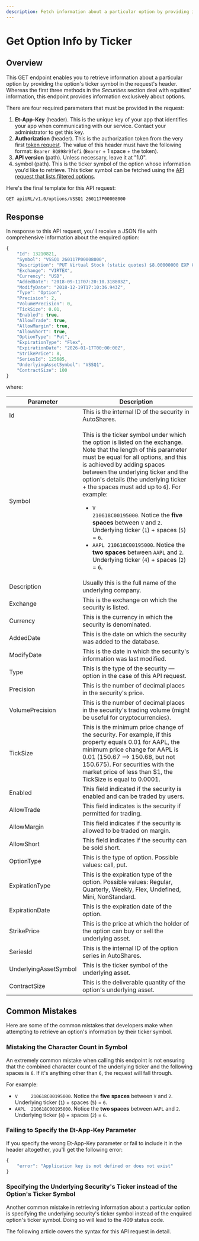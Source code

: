 ```yaml
---
description: Fetch information about a particular option by providing its ticker symbol
---
```


# Get Option Info by Ticker

## Overview

This GET endpoint enables you to retrieve information about a particular option by providing the option's ticker symbol in the request's header. Whereas the first three methods in the _Securities_ section deal with equities' information, this endpoint provides information exclusively about options.

There are four required parameters that must be provided in the request:

1. **Et-App-Key** (header). This is the unique key of your app that identifies your app when communicating with our service. Contact your administrator to get this key.
2. **Authorization** (header). This is the authorization token from the very first [token request](../../authentication/requesting-tokens/). The value of this header must have the following format: `Bearer BQ898r9fefi` (`Bearer` + 1 space + the token).
3. **API version** (path). Unless necessary, leave it at "1.0".
4. symbol (path). This is the ticker symbol of the option whose information you'd like to retrieve. This ticker symbol can be fetched using the [API request that lists filtered options](../get-filtered-options/).

Here's the final template for this API request:

```
GET apiURL/v1.0/options/VSSQ1 260117P00008000
```

## Response

In response to this API request, you'll receive a JSON file with comprehensive information about the enquired option:

```javascript
{
    "Id": 13210821,
    "Symbol": "VSSQ1 260117P00008000",
    "Description": "PUT Virtual Stock (static quotes) $8.00000000 EXP 01/17/26",
    "Exchange": "VIRTEX",
    "Currency": "USD",
    "AddedDate": "2018-09-11T07:20:10.318803Z",
    "ModifyDate": "2018-12-19T17:10:36.943Z",
    "Type": "Option",
    "Precision": 2,
    "VolumePrecision": 0,
    "TickSize": 0.01,
    "Enabled": true,
    "AllowTrade": true,
    "AllowMargin": true,
    "AllowShort": true,
    "OptionType": "Put",
    "ExpirationType": "Flex",
    "ExpirationDate": "2026-01-17T00:00:00Z",
    "StrikePrice": 8,
    "SeriesId": 125685,
    "UnderlyingAssetSymbol": "VSSQ1",
    "ContractSize": 100
}
```

where:

| Parameter             | Description                                                                                                                                                                                                                                                                                                                                                                                                                                                                                                                                                                                                                                                                                                                                                                                    |
| --------------------- | ---------------------------------------------------------------------------------------------------------------------------------------------------------------------------------------------------------------------------------------------------------------------------------------------------------------------------------------------------------------------------------------------------------------------------------------------------------------------------------------------------------------------------------------------------------------------------------------------------------------------------------------------------------------------------------------------------------------------------------------------------------------------------------------------- |
| Id                    | This is the internal ID of the security in AutoShares.                                                                                                                                                                                                                                                                                                                                                                                                                                                                                                                                                                                                                                                                                                                                        |
| Symbol                | <p>This is the ticker symbol under which the option is listed on the exchange. Note that the length of this parameter must be equal for all options, and this is achieved by adding spaces between the underlying ticker and the option's details (the underlying ticker + the spaces must add up to <code>6</code>). For example:</p><ul><li><code>V     210618C00195000</code>. Notice the <strong>five</strong> <strong>spaces</strong> between <code>V</code> and <code>2</code>. Underlying ticker (<code>1</code>) + spaces (<code>5</code>) = <code>6</code>.</li><li><code>AAPL  210618C00195000</code>. Notice the <strong>two spaces</strong> between <code>AAPL</code> and <code>2</code>. Underlying ticker (<code>4</code>) + spaces (<code>2</code>) = <code>6</code>.</li></ul> |
| Description           | Usually this is the full name of the underlying company.                                                                                                                                                                                                                                                                                                                                                                                                                                                                                                                                                                                                                                                                                                                                       |
| Exchange              | This is the exchange on which the security is listed.                                                                                                                                                                                                                                                                                                                                                                                                                                                                                                                                                                                                                                                                                                                                          |
| Currency              | This is the currency in which the security is denominated.                                                                                                                                                                                                                                                                                                                                                                                                                                                                                                                                                                                                                                                                                                                                     |
| AddedDate             | This is the date on which the security was added to the database.                                                                                                                                                                                                                                                                                                                                                                                                                                                                                                                                                                                                                                                                                                                              |
| ModifyDate            | This is the date in which the security's information was last modified.                                                                                                                                                                                                                                                                                                                                                                                                                                                                                                                                                                                                                                                                                                                        |
| Type                  | This is the type of the security — option in the case of this API request.                                                                                                                                                                                                                                                                                                                                                                                                                                                                                                                                                                                                                                                                                                                     |
| Precision             | This is the number of decimal places in the security's price.                                                                                                                                                                                                                                                                                                                                                                                                                                                                                                                                                                                                                                                                                                                                  |
| VolumePrecision       | This is the number of decimal places in the security's trading volume (might be useful for cryptocurrencies).                                                                                                                                                                                                                                                                                                                                                                                                                                                                                                                                                                                                                                                                                  |
| TickSize              | This is the minimum price change of the security. For example, if this property equals 0.01 for AAPL, the minimum price change for AAPL is 0.01 (150.67 —> 150.68, but not 150.675). For securities with the market price of less than $1, the TickSize is equal to 0.0001.                                                                                                                                                                                                                                                                                                                                                                                                                                                                                                                    |
| Enabled               | This field indicated if the security is enabled and can be traded by users.                                                                                                                                                                                                                                                                                                                                                                                                                                                                                                                                                                                                                                                                                                                    |
| AllowTrade            | This field indicates is the security if permitted for trading.                                                                                                                                                                                                                                                                                                                                                                                                                                                                                                                                                                                                                                                                                                                                 |
| AllowMargin           | This field indicates if the security is allowed to be traded on margin.                                                                                                                                                                                                                                                                                                                                                                                                                                                                                                                                                                                                                                                                                                                        |
| AllowShort            | This field indicates if the security can be sold short.                                                                                                                                                                                                                                                                                                                                                                                                                                                                                                                                                                                                                                                                                                                                        |
| OptionType            | This is the type of option. Possible values: call, put.                                                                                                                                                                                                                                                                                                                                                                                                                                                                                                                                                                                                                                                                                                                                        |
| ExpirationType        | This is the expiration type of the option. Possible values: Regular, Quarterly, Weekly, Flex, Undefined, Mini, NonStandard.                                                                                                                                                                                                                                                                                                                                                                                                                                                                                                                                                                                                                                                                    |
| ExpirationDate        | This is the expiration date of the option.                                                                                                                                                                                                                                                                                                                                                                                                                                                                                                                                                                                                                                                                                                                                                     |
| StrikePrice           | This is the price at which the holder of the option can buy or sell the underlying asset.                                                                                                                                                                                                                                                                                                                                                                                                                                                                                                                                                                                                                                                                                                      |
| SeriesId              | This is the internal ID of the option series in AutoShares.                                                                                                                                                                                                                                                                                                                                                                                                                                                                                                                                                                                                                                                                                                                                   |
| UnderlyingAssetSymbol | This is the ticker symbol of the underlying asset.                                                                                                                                                                                                                                                                                                                                                                                                                                                                                                                                                                                                                                                                                                                                             |
| ContractSize          | This is the deliverable quantity of the option's underlying asset.                                                                                                                                                                                                                                                                                                                                                                                                                                                                                                                                                                                                                                                                                                                             |

## Common Mistakes

Here are some of the common mistakes that developers make when attempting to retrieve an option's information by their ticker symbol.

### Mistaking the Character Count in Symbol

An extremely common mistake when calling this endpoint is not ensuring that the combined character count of the underlying ticker and the following spaces is `6`. If it's anything other than `6`, the request will fall through.

For example:

* `V     210618C00195000`. Notice the **five** **spaces** between `V` and `2`. Underlying ticker (`1`) + spaces (`5`) = `6`.
* `AAPL  210618C00195000`. Notice the **two spaces** between `AAPL` and `2`. Underlying ticker (`4`) + spaces (`2`) = `6`.

### Failing to Specify the Et-App-Key Parameter

If you specify the wrong Et-App-Key parameter or fail to include it in the header altogether, you'll get the following error:

```javascript
{
    "error": "Application key is not defined or does not exist"
}
```

### Specifying the Underlying Security's Ticker instead of the Option's Ticker Symbol

Another common mistake in retrieving information about a particular option is specifying the underlying security's ticker symbol instead of the enquired option's ticker symbol. Doing so will lead to the 409 status code.

The following article covers the syntax for this API request in detail.
